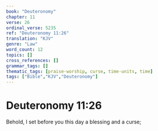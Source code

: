 ```yaml
---
book: "Deuteronomy"
chapter: 11
verse: 26
ordinal_verse: 5235
ref: "Deuteronomy 11:26"
translation: "KJV"
genre: "Law"
word_count: 12
topics: []
cross_references: []
grammar_tags: []
thematic_tags: [praise-worship, curse, time-units, time]
tags: ["Bible","KJV","Deuteronomy"]
---
```


# Deuteronomy 11:26

Behold, I set before you this day a blessing and a curse;
